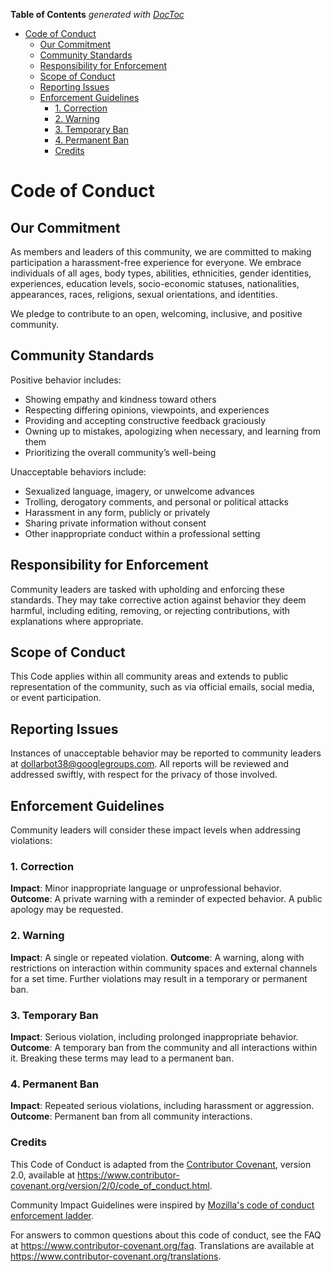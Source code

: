 <!-- START doctoc generated TOC please keep comment here to allow auto update -->
<!-- DON'T EDIT THIS SECTION, INSTEAD RE-RUN doctoc TO UPDATE -->
**Table of Contents**  *generated with [DocToc](https://github.com/thlorenz/doctoc)*

- [Code of Conduct](#code-of-conduct)
  - [Our Commitment](#our-commitment)
  - [Community Standards](#community-standards)
  - [Responsibility for Enforcement](#responsibility-for-enforcement)
  - [Scope of Conduct](#scope-of-conduct)
  - [Reporting Issues](#reporting-issues)
  - [Enforcement Guidelines](#enforcement-guidelines)
    - [1. Correction](#1-correction)
    - [2. Warning](#2-warning)
    - [3. Temporary Ban](#3-temporary-ban)
    - [4. Permanent Ban](#4-permanent-ban)
    - [Credits](#credits)

<!-- END doctoc generated TOC please keep comment here to allow auto update -->

# Code of Conduct

## Our Commitment

As members and leaders of this community, we are committed to making participation a harassment-free experience for everyone. We embrace individuals of all ages, body types, abilities, ethnicities, gender identities, experiences, education levels, socio-economic statuses, nationalities, appearances, races, religions, sexual orientations, and identities.

We pledge to contribute to an open, welcoming, inclusive, and positive community.

## Community Standards

Positive behavior includes:

* Showing empathy and kindness toward others
* Respecting differing opinions, viewpoints, and experiences
* Providing and accepting constructive feedback graciously
* Owning up to mistakes, apologizing when necessary, and learning from them
* Prioritizing the overall community’s well-being

Unacceptable behaviors include:

* Sexualized language, imagery, or unwelcome advances
* Trolling, derogatory comments, and personal or political attacks
* Harassment in any form, publicly or privately
* Sharing private information without consent
* Other inappropriate conduct within a professional setting

## Responsibility for Enforcement

Community leaders are tasked with upholding and enforcing these standards. They may take corrective action against behavior they deem harmful, including editing, removing, or rejecting contributions, with explanations where appropriate.

## Scope of Conduct

This Code applies within all community areas and extends to public representation of the community, such as via official emails, social media, or event participation.

## Reporting Issues

Instances of unacceptable behavior may be reported to community leaders at dollarbot38@googlegroups.com. All reports will be reviewed and addressed swiftly, with respect for the privacy of those involved.

## Enforcement Guidelines

Community leaders will consider these impact levels when addressing violations:

### 1. Correction
**Impact**: Minor inappropriate language or unprofessional behavior.
**Outcome**: A private warning with a reminder of expected behavior. A public apology may be requested.

### 2. Warning
**Impact**: A single or repeated violation.
**Outcome**: A warning, along with restrictions on interaction within community spaces and external channels for a set time. Further violations may result in a temporary or permanent ban.

### 3. Temporary Ban
**Impact**: Serious violation, including prolonged inappropriate behavior.
**Outcome**: A temporary ban from the community and all interactions within it. Breaking these terms may lead to a permanent ban.

### 4. Permanent Ban
**Impact**: Repeated serious violations, including harassment or aggression.
**Outcome**: Permanent ban from all community interactions.

### Credits
This Code of Conduct is adapted from the [Contributor Covenant][homepage],
version 2.0, available at
https://www.contributor-covenant.org/version/2/0/code_of_conduct.html.

Community Impact Guidelines were inspired by [Mozilla's code of conduct
enforcement ladder](https://github.com/mozilla/diversity).

[homepage]: https://www.contributor-covenant.org

For answers to common questions about this code of conduct, see the FAQ at
https://www.contributor-covenant.org/faq. Translations are available at
https://www.contributor-covenant.org/translations.
